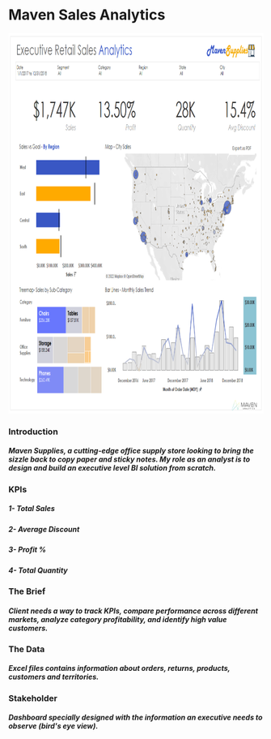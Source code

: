 # Maven Sales Analytics

<p align='center'>
  <img src='https://github.com/waqarg2001/Maven-Sales-Analytics/blob/main/Executive%20Dashboard.png' width='950px' height='750px'>
</p>  

### Introduction

##### Maven Supplies, a cutting-edge office supply store looking to bring the sizzle back to copy paper and sticky notes. My role as an analyst is to design and  build an executive level BI solution from scratch.

### KPIs
##### 1- Total Sales
##### 2- Average Discount
##### 3- Profit %
##### 4- Total Quantity

### The Brief
##### Client needs a way to track KPIs, compare performance across different markets, analyze category profitability, and identify high value customers.

### The Data
##### Excel files contains information about orders, returns, products, customers and territories.

### Stakeholder
##### Dashboard specially designed with the information an executive needs to observe (bird's eye view).



